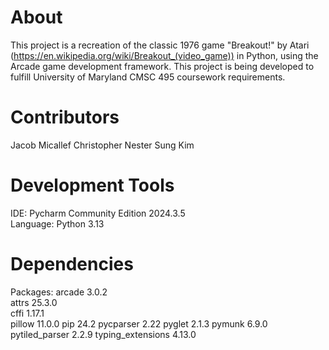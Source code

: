 # About
This project is a recreation of the classic 1976 game "Breakout!" by Atari (https://en.wikipedia.org/wiki/Breakout_(video_game)) in Python, using the Arcade game development framework.
This project is being developed to fulfill University of Maryland CMSC 495 coursework requirements.

# Contributors
Jacob Micallef
Christopher Nester
Sung Kim

# Development Tools
IDE:           Pycharm Community Edition 2024.3.5  
Language:      Python 3.13  

# Dependencies
Packages:      arcade 3.0.2  
               attrs 25.3.0  
               cffi 1.17.1  
               pillow 11.0.0
               pip 24.2
               pycparser 2.22
               pyglet 2.1.3
               pymunk 6.9.0
               pytiled_parser 2.2.9
               typing_extensions 4.13.0
